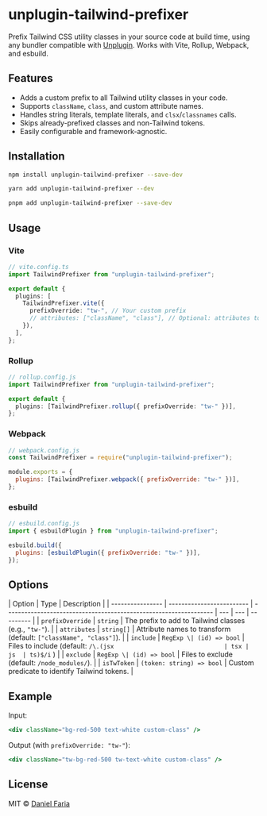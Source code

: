 # unplugin-tailwind-prefixer

Prefix Tailwind CSS utility classes in your source code at build time, using any bundler compatible with [Unplugin](https://github.com/unplugin/unplugin). Works with Vite, Rollup, Webpack, and esbuild.

## Features

- Adds a custom prefix to all Tailwind utility classes in your code.
- Supports `className`, `class`, and custom attribute names.
- Handles string literals, template literals, and `clsx`/`classnames` calls.
- Skips already-prefixed classes and non-Tailwind tokens.
- Easily configurable and framework-agnostic.

## Installation

```sh
npm install unplugin-tailwind-prefixer --save-dev
```

```sh
yarn add unplugin-tailwind-prefixer --dev
```

```sh
pnpm add unplugin-tailwind-prefixer --save-dev
```

## Usage

### Vite

```ts
// vite.config.ts
import TailwindPrefixer from "unplugin-tailwind-prefixer";

export default {
  plugins: [
    TailwindPrefixer.vite({
      prefixOverride: "tw-", // Your custom prefix
      // attributes: ["className", "class"], // Optional: attributes to transform
    }),
  ],
};
```

### Rollup

```ts
// rollup.config.js
import TailwindPrefixer from "unplugin-tailwind-prefixer";

export default {
  plugins: [TailwindPrefixer.rollup({ prefixOverride: "tw-" })],
};
```

### Webpack

```js
// webpack.config.js
const TailwindPrefixer = require("unplugin-tailwind-prefixer");

module.exports = {
  plugins: [TailwindPrefixer.webpack({ prefixOverride: "tw-" })],
};
```

### esbuild

```js
// esbuild.config.js
import { esbuildPlugin } from "unplugin-tailwind-prefixer";

esbuild.build({
  plugins: [esbuildPlugin({ prefixOverride: "tw-" })],
});
```

## Options

| Option           | Type                      | Description                                                       |
| ---------------- | ------------------------- | ----------------------------------------------------------------- | --- | --- | --------- |
| `prefixOverride` | `string`                  | The prefix to add to Tailwind classes (e.g., `"tw-"`).            |
| `attributes`     | `string[]`                | Attribute names to transform (default: `["className", "class"]`). |
| `include`        | `RegExp \| (id) => bool`  | Files to include (default: `/\.(jsx                               | tsx | js  | ts)$/i` ) |
| `exclude`        | `RegExp \| (id) => bool`  | Files to exclude (default: `/node_modules/`).                     |
| `isTwToken`      | `(token: string) => bool` | Custom predicate to identify Tailwind tokens.                     |

## Example

Input:

```jsx
<div className="bg-red-500 text-white custom-class" />
```

Output (with `prefixOverride: "tw-"`):

```jsx
<div className="tw-bg-red-500 tw-text-white custom-class" />
```

## License

MIT © [Daniel Faria](https://github.com/dantxal)
